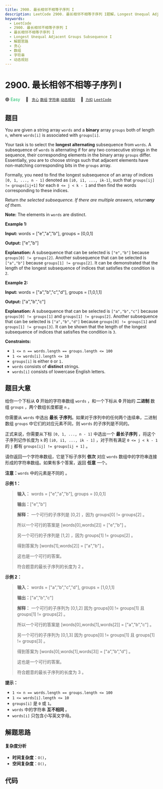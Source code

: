 ```yaml
---
title: 2900. 最长相邻不相等子序列 I
description: LeetCode 2900. 最长相邻不相等子序列 I题解，Longest Unequal Adjacent Groups Subsequence I，包含解题思路、复杂度分析以及完整的 JavaScript 代码实现。
keywords:
  - LeetCode
  - 2900. 最长相邻不相等子序列 I
  - 最长相邻不相等子序列 I
  - Longest Unequal Adjacent Groups Subsequence I
  - 解题思路
  - 贪心
  - 数组
  - 字符串
  - 动态规划
---
```


# 2900. 最长相邻不相等子序列 I

🟢 <font color=#15bd66>Easy</font>&emsp; 🔖&ensp; [`贪心`](/tag/greedy.md) [`数组`](/tag/array.md) [`字符串`](/tag/string.md) [`动态规划`](/tag/dynamic-programming.md)&emsp; 🔗&ensp;[`力扣`](https://leetcode.cn/problems/longest-unequal-adjacent-groups-subsequence-i) [`LeetCode`](https://leetcode.com/problems/longest-unequal-adjacent-groups-subsequence-i)

## 题目

You are given a string array `words` and a **binary** array `groups` both of
length `n`, where `words[i]` is associated with `groups[i]`.

Your task is to select the **longest alternating** subsequence from `words`. A
subsequence of `words` is alternating if for any two consecutive strings in
the sequence, their corresponding elements in the binary array `groups`
differ. Essentially, you are to choose strings such that adjacent elements
have non-matching corresponding bits in the `groups` array.

Formally, you need to find the longest subsequence of an array of indices `[0,
1, ..., n - 1]` denoted as `[i0, i1, ..., ik-1]`, such that `groups[ij] !=
groups[ij+1]` for each `0 <= j < k - 1` and then find the words corresponding
to these indices.

Return _the selected subsequence. If there are multiple answers, return**any**
of them._

**Note:** The elements in `words` are distinct.



**Example 1:**

**Input:** words = ["e","a","b"], groups = [0,0,1]

**Output:** ["e","b"]

**Explanation:** A subsequence that can be selected is `["e","b"]` because
`groups[0] != groups[2]`. Another subsequence that can be selected is
`["a","b"]` because `groups[1] != groups[2]`. It can be demonstrated that the
length of the longest subsequence of indices that satisfies the condition is
`2`.

**Example 2:**

**Input:** words = ["a","b","c","d"], groups = [1,0,1,1]

**Output:** ["a","b","c"]

**Explanation:** A subsequence that can be selected is `["a","b","c"]` because
`groups[0] != groups[1]` and `groups[1] != groups[2]`. Another subsequence
that can be selected is `["a","b","d"]` because `groups[0] != groups[1]` and
`groups[1] != groups[3]`. It can be shown that the length of the longest
subsequence of indices that satisfies the condition is `3`.



**Constraints:**

  * `1 <= n == words.length == groups.length <= 100`
  * `1 <= words[i].length <= 10`
  * `groups[i]` is either `0` or `1.`
  * `words` consists of **distinct** strings.
  * `words[i]` consists of lowercase English letters.


## 题目大意

给你一个下标从 **0**  开始的字符串数组 `words` ，和一个下标从 **0**  开始的 **二进制**  数组 `groups`
，两个数组长度都是 `n` 。

你需要从 `words` 中选出 **最长 子序列**。如果对于序列中的任何两个连续串，二进制数组 `groups` 中它们的对应元素不同，则
`words` 的子序列是不同的。

正式来说，你需要从下标 `[0, 1, ..., n - 1]` 中选出一个 **最长子序列**  ，将这个子序列记作长度为 `k` 的 `[i0, i1,
..., ik - 1]` ，对于所有满足 `0 <= j < k - 1` 的 `j` 都有 `groups[ij] != groups[ij + 1]`
。

请你返回一个字符串数组，它是下标子序列 **依次**  对应 `words` 数组中的字符串连接形成的字符串数组。如果有多个答案，返回 **任意** 一个。

**注意：**`words` 中的元素是不同的 。



**示例 1：**

> 
> 
> 
> 
> 
> **输入：** words = ["e","a","b"], groups = [0,0,1]
> 
> **输出：**["e","b"]
> 
> **解释：** 一个可行的子序列是 [0,2] ，因为 groups[0] != groups[2] 。
> 
> 所以一个可行的答案是 [words[0],words[2]] = ["e","b"] 。
> 
> 另一个可行的子序列是 [1,2] ，因为 groups[1] != groups[2] 。
> 
> 得到答案为 [words[1],words[2]] = ["a","b"] 。
> 
> 这也是一个可行的答案。
> 
> 符合题意的最长子序列的长度为 2 。

**示例 2：**

> 
> 
> 
> 
> 
> **输入：** words = ["a","b","c","d"], groups = [1,0,1,1]
> 
> **输出：**["a","b","c"]
> 
> **解释：** 一个可行的子序列为 [0,1,2] 因为 groups[0] != groups[1] 且 groups[1] != groups[2] 。
> 
> 所以一个可行的答案是 [words[0],words[1],words[2]] = ["a","b","c"] 。
> 
> 另一个可行的子序列为 [0,1,3] 因为 groups[0] != groups[1] 且 groups[1] != groups[3] 。
> 
> 得到答案为 [words[0],words[1],words[3]] = ["a","b","d"] 。
> 
> 这也是一个可行的答案。
> 
> 符合题意的最长子序列的长度为 3 。



**提示：**

  * `1 <= n == words.length == groups.length <= 100`
  * `1 <= words[i].length <= 10`
  * `groups[i]` 是 `0` 或 `1`。
  * `words` 中的字符串 **互不相同**  。
  * `words[i]` 只包含小写英文字母。


## 解题思路

#### 复杂度分析

- **时间复杂度**：`O()`，
- **空间复杂度**：`O()`，

## 代码

```javascript

```